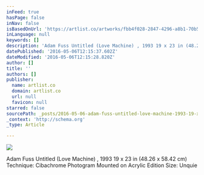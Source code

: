 ```yaml
---
inFeed: true
hasPage: false
inNav: false
isBasedOnUrl: 'https://artlist.co/artworks/fbb4f028-2847-4296-a8b1-70b5d09b4642'
inLanguage: null
keywords: []
description: 'Adam Fuss Untitled (Love Machine) , 1993 19 x 23 in (48.26 x 58.42 cm) Technique: Cibachrome Photogram Mounted on Acrylic Edition Size: Unquie'
datePublished: '2016-05-06T12:15:37.602Z'
dateModified: '2016-05-06T12:15:28.820Z'
author: []
title: ''
authors: []
publisher:
  name: artlist.co
  domain: artlist.co
  url: null
  favicon: null
starred: false
sourcePath: _posts/2016-05-06-adam-fuss-untitled-love-machine-1993-19-x-23-in-4826-x.md
_context: 'http://schema.org'
_type: Article

---
```

![](https://www.filepicker.io/api/file/Ma0qGyo7RXeP66jxZLVL)

Adam Fuss Untitled (Love Machine) , 1993 19 x 23 in (48.26 x 58.42 cm) Technique: Cibachrome Photogram Mounted on Acrylic Edition Size: Unquie